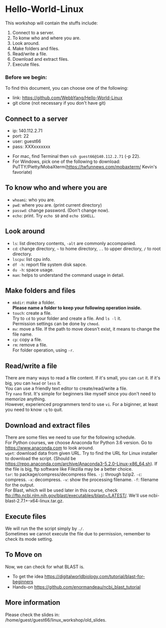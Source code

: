 # Hello-World-Linux
This workshop will contain the stuffs include:
1. Connect to a server.
2. To konw who and where you are.
3. Look around.
4. Make folders and files.
5. Read/write a file.
6. Download and extract files.
7. Execute files.

### Before we begin:
To find this document, you can choose one of the following:
* link: https://github.com/WebbYang/Hello-World-Linux
* git clone (not necessary if you don't have git)

## Connect to a server
- ip: 140.112.2.71  
- port: 22  
- user: guest66  
- pass: XXXxxxxxxx  
* For mac, find Terminal then `ssh guest66@140.112.2.71` (-p 22).  
* For Windows, pick one of the following to download: PuTTY/Pietty/MobaXterm(https://twfunnews.com/mobaxterm/ Kevin's favoriate) 

## To know who and where you are
* `whoami`: who you are.  
* `pwd`: where you are. (print current directory)  
* `passwd`: change password. (Don't change now).  
* `echo`: print. Try `echo $0` and `echo $SHELL`.

## Look around
* `ls`: list directory contents, `-alt` are commonly accompanied.  
* `cd`: change directory, `~` to home directory, `..` to upper directory, `/` to root directory.  
* `lscpu`: list cpu info.  
* `df -h`: report file system disk sapce.  
* `du -h`: space usage.  
* `man`: helps to understand the command usage in detail.

## Make folders and files
* `mkdir`: make a folder.  
**Please name a folder to keep your following operation inside.**    
* `touch`: create a file.  
Try to `cd` to your folder and create a file. And `ls -l` it.  
Permission settings can be done by `chmod`.  
* `mv`: move a file. If the path to move doesn't exist, it means to change the file name. 
* `cp`: copy a file.  
* `rm`: remove a file.  
For folder operation, using `-r`.

## Read/write a file
There are many ways to read a file content. If it's small, you can `cat` it. If it's big, you can `head` or `less` it.  
You can use a friendly text editor to create/read/write a file.  
Try `nano` first. It's simple for beginners like myself since you don't need to memorize anything.  
However, experienced programmers tend to use `vi`. For a biginner, at least you need to know `:q` to quit.

## Download and extract files
There are some files we need to use for the following schedule.  
For Python courses, we choose Anaconda for Python 3.6 version. Go to https://www.anaconda.com to look around.  
`wget`: download data from given URL. Try to find the URL for Linux installer to download the script. (Should be https://repo.anaconda.com/archive/Anaconda3-5.2.0-Linux-x86_64.sh). 
If the file is big, ftp software like Filezilla may be a better choice.  
`tar`: to package/compress/decompress files. `-j`: through bzip2. `-c`: compress. `-x`: decompress. `-v`: show the processing filename. `-f`: filename for the output.    
For Blast, which will be used later in this course, check ftp://ftp.ncbi.nlm.nih.gov/blast/executables/blast+/LATEST/. We'll use ncbi-blast-2.7.1+-x64-linux.tar.gz.  

## Execute files
We will run the the script simply by `./`.  
Sometimes we cannot execute the file due to permission, remember to check its mode setting. 

## To Move on
Now, we can check for what BLAST is.  
* To get the idea https://digitalworldbiology.com/tutorial/blast-for-beginners
* Hands-on https://github.com/enormandeau/ncbi_blast_tutorial

## More information
Please check the slides in: /home/guest/guest66/linux_workshop/old_slides.
